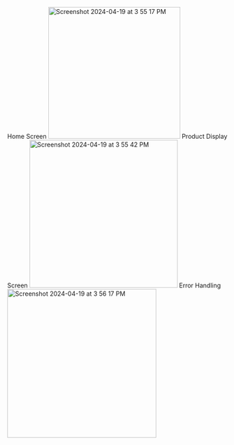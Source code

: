 Home Screen
<img width="302" alt="Screenshot 2024-04-19 at 3 55 17 PM" src="https://github.com/Erikarod27/neighborhood-library/assets/113813867/75e9986a-f802-4cbc-91d1-3d665ce64d8b">
Product Display Screen
<img width="339" alt="Screenshot 2024-04-19 at 3 55 42 PM" src="https://github.com/Erikarod27/neighborhood-library/assets/113813867/3b37b38d-2515-4b17-ba70-354f19c2fcfa">
Error Handling
<img width="341" alt="Screenshot 2024-04-19 at 3 56 17 PM" src="https://github.com/Erikarod27/neighborhood-library/assets/113813867/1a7fcbc2-4630-4bfa-82c4-c0e47859fd12">
